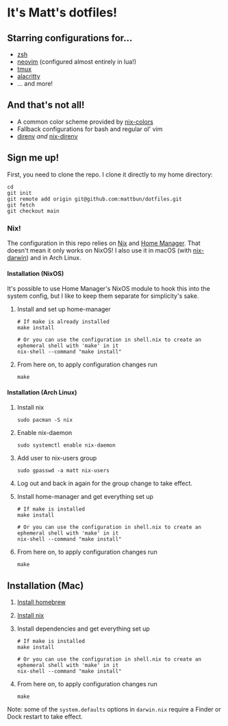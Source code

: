 # It's Matt's dotfiles!

## Starring configurations for...

* [zsh](https://zsh.sourceforge.io/)
* [neovim](https://neovim.io/) (configured almost entirely in lua!)
* [tmux](https://github.com/tmux/tmux)
* [alacritty](https://github.com/alacritty/alacritty)
* ... and more!

## And that's not all!

* A common color scheme provided by [nix-colors](https://github.com/Misterio77/nix-colors)
* Fallback configurations for bash and regular ol' vim
* [direnv](https://direnv.net/) *and* [nix-direnv](https://github.com/nix-community/nix-direnv)

## Sign me up!

First, you need to clone the repo. I clone it directly to my home directory:

```shell
cd
git init
git remote add origin git@github.com:mattbun/dotfiles.git
git fetch
git checkout main
```

### Nix!

The configuration in this repo relies on [Nix](https://nixos.org/) and [Home Manager](https://github.com/nix-community/home-manager). That doesn't mean it only works on NixOS! I also use it in macOS (with [nix-darwin](https://github.com/LnL7/nix-darwin)) and in Arch Linux.

#### Installation (NixOS)

It's possible to use Home Manager's NixOS module to hook this into the system config, but I like to keep them separate for simplicity's sake.

1. Install and set up home-manager

    ```shell
    # If make is already installed
    make install

    # Or you can use the configuration in shell.nix to create an ephemeral shell with 'make' in it
    nix-shell --command "make install"
    ```

2. From here on, to apply configuration changes run

    ```shell
    make
    ```

#### Installation (Arch Linux)

1. Install nix

    ```shell
    sudo pacman -S nix
    ```

2. Enable nix-daemon

    ```shell
    sudo systemctl enable nix-daemon
    ```

3. Add user to nix-users group

    ```shell
    sudo gpasswd -a matt nix-users
    ```

4. Log out and back in again for the group change to take effect.

5. Install home-manager and get everything set up

    ```shell
    # If make is installed
    make install

    # Or you can use the configuration in shell.nix to create an ephemeral shell with 'make' in it
    nix-shell --command "make install"
    ```

6. From here on, to apply configuration changes run

    ```shell
    make
    ```

## Installation (Mac)

1. [Install homebrew](https://brew.sh/)

2. [Install nix](https://nix.dev/tutorials/install-nix)

3. Install dependencies and get everything set up

    ```
    # If make is installed
    make install

    # Or you can use the configuration in shell.nix to create an ephemeral shell with 'make' in it
    nix-shell --command "make install"
    ```

4. From here on, to apply configuration changes run

    ```shell
    make
    ```

Note: some of the `system.defaults` options in `darwin.nix` require a Finder or Dock restart to take effect.

